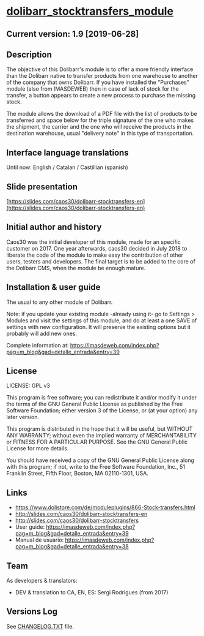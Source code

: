 # [dolibarr_stocktransfers_module](https://github.com/caos30/dolibarr_stocktransfers_module)

## Current version: 1.9 [2019-06-28]

## Description

The objective of this Dolibarr's module is to offer a more friendly interface than the Dolibarr native to transfer products from one warehouse to another of the company that owns Dolibarr. If you have installed the "Purchases" module (also from IMASDEWEB) then in case of lack of stock for the transfer, a button appears to create a new process to purchase the missing stock.

The module allows the download of a PDF file with the list of products to be transferred and space below for the triple signature of the one who makes the shipment, the carrier and the one who will receive the products in the destination warehouse, usual "delivery note" in this type of transportation.

## Interface language translations

Until now: English / Catalan / Castillian (spanish)

## Slide presentation

[https://slides.com/caos30/dolibarr-stocktransfers-en](https://slides.com/caos30/dolibarr-stocktransfers-en)

## Initial author and history

Caos30 was the initial developer of this module, made for an specific customer on 2017. One year afterwards, caos30 decided in July 2018 to liberate the code of the module to make easy the contribution of other users, testers and developers. The final target is to be added to the core of the Dolibarr CMS, when the module be enough mature.

## Installation & user guide

The usual to any other module of Dolibarr.

Note: if you update your existing module -already using it- go to Settings > Modules and visit the settings of this module, and do at least a one SAVE of settings with new configuration. It will preserve the existing options but it probably will add new ones.

Complete information at: https://imasdeweb.com/index.php?pag=m_blog&gad=detalle_entrada&entry=39

## License

LICENSE: GPL v3

This program is free software; you can redistribute it and/or
modify it under the terms of the GNU General Public License
as published by the Free Software Foundation; either version 3
of the License, or (at your option) any later version.

This program is distributed in the hope that it will be useful,
but WITHOUT ANY WARRANTY; without even the implied warranty of
MERCHANTABILITY or FITNESS FOR A PARTICULAR PURPOSE. See the
GNU General Public License for more details.

You should have received a copy of the GNU General Public License
along with this program; if not, write to the Free Software
Foundation, Inc., 51 Franklin Street, Fifth Floor, Boston, MA 02110-1301, USA.

## Links

- https://www.dolistore.com/de/moduleplugins/866-Stock-transfers.html
- http://slides.com/caos30/dolibarr-stocktransfers-en
- http://slides.com/caos30/dolibarr-stocktransfers
- User guide: https://imasdeweb.com/index.php?pag=m_blog&gad=detalle_entrada&entry=39
- Manual de usuario: https://imasdeweb.com/index.php?pag=m_blog&gad=detalle_entrada&entry=38

## Team

As developers & translators:

 - DEV & translation to CA, EN, ES: Sergi Rodrigues (from 2017)

## Versions Log

See [CHANGELOG.TXT](https://github.com/caos30/dolibarr_stocktransfers_module/blob/master/CHANGELOG.TXT) file.

